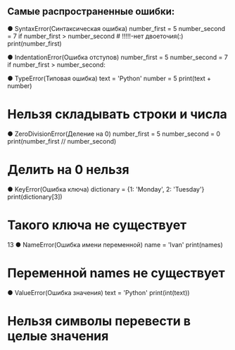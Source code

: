 
## Самые распространенные ошибки:
● SyntaxError(Синтаксическая ошибка)
number_first = 5
number_second = 7
if number_first > number_second # !!!!!-нет двоеточия(:)
print(number_first)

● IndentationError(Ошибка отступов)
number_first = 5
number_second = 7
if number_first > number_second:

● TypeError(Типовая ошибка)
text = 'Python'
number = 5
print(text + number)
# Нельзя складывать строки и числа
● ZeroDivisionError(Деление на 0)
number_first = 5
number_second = 0
print(number_first // number_second)
# Делить на 0 нельзя
● KeyError(Ошибка ключа)
dictionary = {1: 'Monday', 2: 'Tuesday'}
print(dictionary[3])
# Такого ключа не существует
13
● NameError(Ошибка имени переменной)
name = 'Ivan'
print(names)
# Переменной names не существует
● ValueError(Ошибка значения)
text = 'Python'
print(int(text))
# Нельзя символы перевести в целые значения


